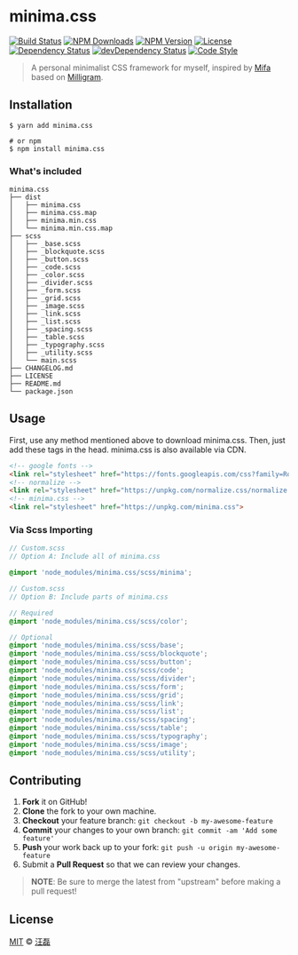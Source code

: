 # minima.css

[![Build Status][travis-image]][travis-url]
[![NPM Downloads][downloads-image]][downloads-url]
[![NPM Version][version-image]][version-url]
[![License][license-image]][license-url]
[![Dependency Status][dependency-image]][dependency-url]
[![devDependency Status][devdependency-image]][devdependency-url]
[![Code Style][style-image]][style-url]

> A personal minimalist CSS framework for myself, inspired by [Mifa](https://github.com/phodal/mifa) based on [Milligram](https://github.com/milligram/milligram).

## Installation

```shell
$ yarn add minima.css

# or npm
$ npm install minima.css
```

### What's included

```
minima.css
├── dist
│   ├── minima.css
│   ├── minima.css.map
│   ├── minima.min.css
│   └── minima.min.css.map
├── scss
│   ├── _base.scss
│   ├── _blockquote.scss
│   ├── _button.scss
│   ├── _code.scss
│   ├── _color.scss
│   ├── _divider.scss
│   ├── _form.scss
│   ├── _grid.scss
│   ├── _image.scss
│   ├── _link.scss
│   ├── _list.scss
│   ├── _spacing.scss
│   ├── _table.scss
│   ├── _typography.scss
│   ├── _utility.scss
│   └── main.scss
├── CHANGELOG.md
├── LICENSE
├── README.md
└── package.json
```

## Usage

First, use any method mentioned above to download minima.css. Then, just add these tags in the head. minima.css is also available via CDN.

```html
<!-- google fonts -->
<link rel="stylesheet" href="https://fonts.googleapis.com/css?family=Roboto:300,300italic,700,700italic">
<!-- normalize -->
<link rel="stylesheet" href="https://unpkg.com/normalize.css/normalize.css">
<!-- minima.css -->
<link rel="stylesheet" href="https://unpkg.com/minima.css">
```

### Via Scss Importing

```scss
// Custom.scss
// Option A: Include all of minima.css

@import 'node_modules/minima.css/scss/minima';
```

```scss
// Custom.scss
// Option B: Include parts of minima.css

// Required
@import 'node_modules/minima.css/scss/color';

// Optional
@import 'node_modules/minima.css/scss/base';
@import 'node_modules/minima.css/scss/blockquote';
@import 'node_modules/minima.css/scss/button';
@import 'node_modules/minima.css/scss/code';
@import 'node_modules/minima.css/scss/divider';
@import 'node_modules/minima.css/scss/form';
@import 'node_modules/minima.css/scss/grid';
@import 'node_modules/minima.css/scss/link';
@import 'node_modules/minima.css/scss/list';
@import 'node_modules/minima.css/scss/spacing';
@import 'node_modules/minima.css/scss/table';
@import 'node_modules/minima.css/scss/typography';
@import 'node_modules/minima.css/scss/image';
@import 'node_modules/minima.css/scss/utility';
```

## Contributing

1. **Fork** it on GitHub!
2. **Clone** the fork to your own machine.
3. **Checkout** your feature branch: `git checkout -b my-awesome-feature`
4. **Commit** your changes to your own branch: `git commit -am 'Add some feature'`
5. **Push** your work back up to your fork: `git push -u origin my-awesome-feature`
6. Submit a **Pull Request** so that we can review your changes.

> **NOTE**: Be sure to merge the latest from "upstream" before making a pull request!

## License

[MIT](LICENSE) &copy; [汪磊](https://zce.me)



[travis-image]: https://img.shields.io/travis/zce/minima.css.svg
[travis-url]: https://travis-ci.org/zce/minima.css
[downloads-image]: https://img.shields.io/npm/dm/minima.css.svg
[downloads-url]: https://npmjs.org/package/minima.css
[version-image]: https://img.shields.io/npm/v/minima.css.svg
[version-url]: https://npmjs.org/package/minima.css
[license-image]: https://img.shields.io/github/license/zce/minima.css.svg
[license-url]: https://github.com/zce/minima.css/blob/master/LICENSE
[dependency-image]: https://img.shields.io/david/zce/minima.css.svg
[dependency-url]: https://david-dm.org/zce/minima.css
[devdependency-image]: https://img.shields.io/david/dev/zce/minima.css.svg
[devdependency-url]: https://david-dm.org/zce/minima.css?type=dev
[style-image]: https://img.shields.io/badge/code_style-CSScomb-brightgreen.svg
[style-url]: https://github.com/csscomb/csscomb.js
